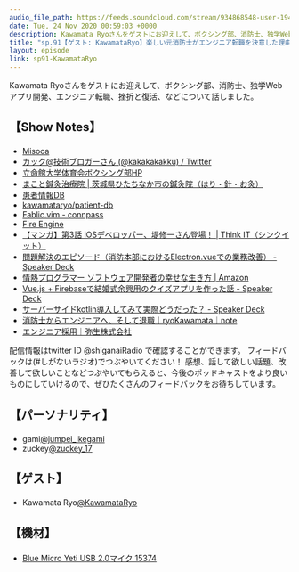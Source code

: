 ```yaml
---
audio_file_path: https://feeds.soundcloud.com/stream/934868548-user-194620696-sp91-kawamataryo.mp3
date: Tue, 24 Nov 2020 00:59:03 +0000
description: Kawamata Ryoさんをゲストにお迎えして、ボクシング部、消防士、独学Webアプリ開発、エンジニア転職、挫折と復活、などについて話しました。
title: "sp.91【ゲスト: KawamataRyo】楽しい元消防士がエンジニア転職を決意した理由、そして挫折と復活"
layout: episode
link: sp91-KawamataRyo
---
```


<p><span>Kawamata Ryoさんをゲストにお迎えして、ボクシング部、消防士、独学Webアプリ開発、エンジニア転職、挫折と復活、などについて話しました。</span></p>
<h2>
  <p>【Show Notes】</p>
</h2>
<ul>
  <li><a href="https://www.misoca.jp/" target="_blank">Misoca</a></li>
  <li><a href="https://twitter.com/kakakakakku" target="_blank">カック@技術ブロガーさん (@kakakakakku) / Twitter</a></li>
  <li><a href="http://ritsumeiboxing.web.fc2.com/index.html" target="_blank">立命館大学体育会ボクシング部HP</a></li>
  <li><a href="https://makoto-acu.com/" target="_blank">まこと鍼灸治療院 | 茨城県ひたちなか市の鍼灸院（はり・針・お灸）</a></li>
  <li><a href="https://patient-db.herokuapp.com/" target="_blank">患者情報DB</a></li>
  <li><a href="https://github.com/kawamataryo/patient-db" target="_blank">kawamataryo/patient-db</a></li>
  <li><a href="https://fablicvim.connpass.com/" target="_blank">Fablic.vim - connpass</a></li>
  <li><a href="https://blog.tsurubee.tech/" target="_blank">Fire Engine</a></li>
  <li><a href="https://thinkit.co.jp/article/10592" target="_blank">【マンガ】第3話 iOSデベロッパー、堤修一さん登場！ | Think IT（シンクイット）</a></li>
  <li><a href="https://speakerdeck.com/kawamataryo/improvement-at-the-fire-department" target="_blank">問題解決のエピソード（消防本部におけるElectron.vueでの業務改善） - Speaker Deck</a></li>
  <li><a href="https://www.amazon.co.jp/dp/B01IGW5MQ0/" target="_blank">情熱プログラマー ソフトウェア開発者の幸せな生き方 | Amazon</a></li>
  <li><a href="https://speakerdeck.com/kawamataryo/wedding-quize-on-vue-firebase" target="_blank">Vue.js + Firebaseで結婚式余興用のクイズアプリを作った話 - Speaker Deck</a></li>
  <li><a href="https://speakerdeck.com/kawamataryo/java-to-kotlin" target="_blank">サーバーサイドkotlin導入してみて実際どうだった？ - Speaker Deck</a></li>
  <li><a href="https://note.com/ryo_kawamata/n/n4fc0fa900314" target="_blank">消防士からエンジニアへ、そして退職｜ryoKawamata｜note</a></li>
  <li><a href="https://www.yayoi-kk.co.jp/company/recruiting/engineer.html" target="_blank">エンジニア採用｜弥生株式会社</a></li>
</ul>
<p><span>
  配信情報はtwitter ID @shiganaiRadio で確認することができます。
  フィードバックは(#しがないラジオ)でつぶやいてください！
  感想、話して欲しい話題、改善して欲しいことなどつぶやいてもらえると、今後のポッドキャストをより良いものにしていけるので、ぜひたくさんのフィードバックをお待ちしています。
</span></p>
<h2>
  <p>【パーソナリティ】</p>
</h2>
<ul>
  <li>gami<a href="https://twitter.com/jumpei_ikegami" target="_blank">@jumpei_ikegami</a></li>
  <li>zuckey<a href="https://twitter.com/zuckey_17" target="_blank">@zuckey_17</a></li>
</ul>
<h2>
  <p>【ゲスト】</p>
</h2>
<ul>
  <li>Kawamata Ryo<a href="https://twitter.com/KawamataRyo" target="_blank">@KawamataRyo</a></li>
</ul>
<h2>
  <p>【機材】</p>
</h2>
<ul>
  <li><a href="http://amzn.to/2tlkud3" target="_blank">Blue Micro Yeti USB 2.0マイク 15374</a></li>
</ul>